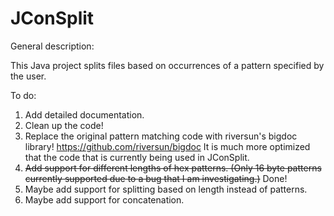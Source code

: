 # JConSplit

General description:

This Java project splits files based on occurrences of a pattern specified by the user.

To do:
1. Add detailed documentation.
2. Clean up the code!
3. Replace the original pattern matching code with riversun's bigdoc library! https://github.com/riversun/bigdoc It is much more optimized that the code that is currently being used in JConSplit.
4. ~~Add support for different lengths of hex patterns. (Only 16 byte patterns currently supported due to a bug that I am investigating.)~~ Done!
5. Maybe add support for splitting based on length instead of patterns.
6. Maybe add support for concatenation.
